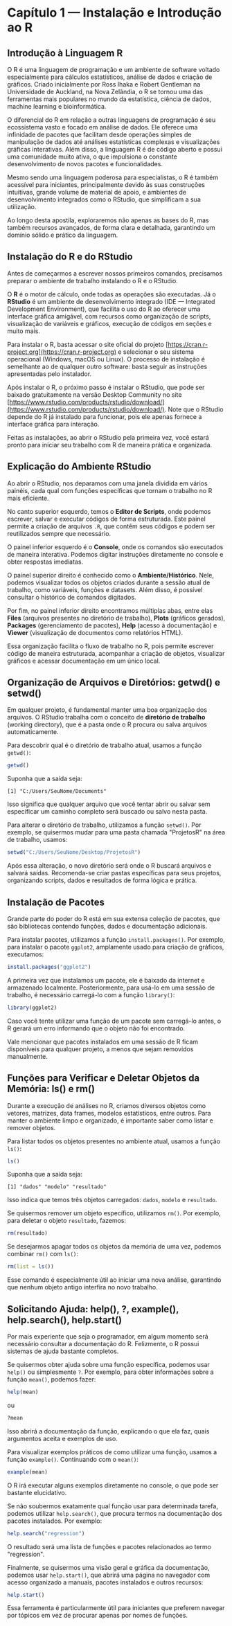 # Capítulo 1 — Instalação e Introdução ao R

## Introdução à Linguagem R

O R é uma linguagem de programação e um ambiente de software voltado especialmente para cálculos estatísticos, análise de dados e criação de gráficos. Criado inicialmente por Ross Ihaka e Robert Gentleman na Universidade de Auckland, na Nova Zelândia, o R se tornou uma das ferramentas mais populares no mundo da estatística, ciência de dados, machine learning e bioinformática.

O diferencial do R em relação a outras linguagens de programação é seu ecossistema vasto e focado em análise de dados. Ele oferece uma infinidade de pacotes que facilitam desde operações simples de manipulação de dados até análises estatísticas complexas e visualizações gráficas interativas. Além disso, a linguagem R é de código aberto e possui uma comunidade muito ativa, o que impulsiona o constante desenvolvimento de novos pacotes e funcionalidades.

Mesmo sendo uma linguagem poderosa para especialistas, o R é também acessível para iniciantes, principalmente devido às suas construções intuitivas, grande volume de material de apoio, e ambientes de desenvolvimento integrados como o RStudio, que simplificam a sua utilização.

Ao longo desta apostila, exploraremos não apenas as bases do R, mas também recursos avançados, de forma clara e detalhada, garantindo um domínio sólido e prático da linguagem.

## Instalação do R e do RStudio

Antes de começarmos a escrever nossos primeiros comandos, precisamos preparar o ambiente de trabalho instalando o R e o RStudio.

O **R** é o motor de cálculo, onde todas as operações são executadas. Já o **RStudio** é um ambiente de desenvolvimento integrado (IDE — Integrated Development Environment), que facilita o uso do R ao oferecer uma interface gráfica amigável, com recursos como organização de scripts, visualização de variáveis e gráficos, execução de códigos em seções e muito mais.

Para instalar o R, basta acessar o site oficial do projeto [https://cran.r-project.org](https://cran.r-project.org) e selecionar o seu sistema operacional (Windows, macOS ou Linux). O processo de instalação é semelhante ao de qualquer outro software: basta seguir as instruções apresentadas pelo instalador.

Após instalar o R, o próximo passo é instalar o RStudio, que pode ser baixado gratuitamente na versão Desktop Community no site [https://www.rstudio.com/products/rstudio/download/](https://www.rstudio.com/products/rstudio/download/). Note que o RStudio depende do R já instalado para funcionar, pois ele apenas fornece a interface gráfica para interação.

Feitas as instalações, ao abrir o RStudio pela primeira vez, você estará pronto para iniciar seu trabalho com R de maneira prática e organizada.

## Explicação do Ambiente RStudio

Ao abrir o RStudio, nos deparamos com uma janela dividida em vários painéis, cada qual com funções específicas que tornam o trabalho no R mais eficiente.

No canto superior esquerdo, temos o **Editor de Scripts**, onde podemos escrever, salvar e executar códigos de forma estruturada. Este painel permite a criação de arquivos `.R`, que contêm seus códigos e podem ser reutilizados sempre que necessário.

O painel inferior esquerdo é o **Console**, onde os comandos são executados de maneira interativa. Podemos digitar instruções diretamente no console e obter respostas imediatas.

O painel superior direito é conhecido como o **Ambiente/Histórico**. Nele, podemos visualizar todos os objetos criados durante a sessão atual de trabalho, como variáveis, funções e datasets. Além disso, é possível consultar o histórico de comandos digitados.

Por fim, no painel inferior direito encontramos múltiplas abas, entre elas **Files** (arquivos presentes no diretório de trabalho), **Plots** (gráficos gerados), **Packages** (gerenciamento de pacotes), **Help** (acesso à documentação) e **Viewer** (visualização de documentos como relatórios HTML).

Essa organização facilita o fluxo de trabalho no R, pois permite escrever código de maneira estruturada, acompanhar a criação de objetos, visualizar gráficos e acessar documentação em um único local.

## Organização de Arquivos e Diretórios: getwd() e setwd()

Em qualquer projeto, é fundamental manter uma boa organização dos arquivos. O RStudio trabalha com o conceito de **diretório de trabalho** (working directory), que é a pasta onde o R procura ou salva arquivos automaticamente.

Para descobrir qual é o diretório de trabalho atual, usamos a função `getwd()`:

```r
getwd()
```

Suponha que a saída seja:

```
[1] "C:/Users/SeuNome/Documents"
```

Isso significa que qualquer arquivo que você tentar abrir ou salvar sem especificar um caminho completo será buscado ou salvo nesta pasta.

Para alterar o diretório de trabalho, utilizamos a função `setwd()`. Por exemplo, se quisermos mudar para uma pasta chamada "ProjetosR" na área de trabalho, usamos:

```r
setwd("C:/Users/SeuNome/Desktop/ProjetosR")
```

Após essa alteração, o novo diretório será onde o R buscará arquivos e salvará saídas. Recomenda-se criar pastas específicas para seus projetos, organizando scripts, dados e resultados de forma lógica e prática.

## Instalação de Pacotes

Grande parte do poder do R está em sua extensa coleção de pacotes, que são bibliotecas contendo funções, dados e documentação adicionais.

Para instalar pacotes, utilizamos a função `install.packages()`. Por exemplo, para instalar o pacote `ggplot2`, amplamente usado para criação de gráficos, executamos:

```r
install.packages("ggplot2")
```

A primeira vez que instalamos um pacote, ele é baixado da internet e armazenado localmente. Posteriormente, para usá-lo em uma sessão de trabalho, é necessário carregá-lo com a função `library()`:

```r
library(ggplot2)
```

Caso você tente utilizar uma função de um pacote sem carregá-lo antes, o R gerará um erro informando que o objeto não foi encontrado.

Vale mencionar que pacotes instalados em uma sessão de R ficam disponíveis para qualquer projeto, a menos que sejam removidos manualmente.

## Funções para Verificar e Deletar Objetos da Memória: ls() e rm()

Durante a execução de análises no R, criamos diversos objetos como vetores, matrizes, data frames, modelos estatísticos, entre outros. Para manter o ambiente limpo e organizado, é importante saber como listar e remover objetos.

Para listar todos os objetos presentes no ambiente atual, usamos a função `ls()`:

```r
ls()
```

Suponha que a saída seja:

```
[1] "dados" "modelo" "resultado"
```

Isso indica que temos três objetos carregados: `dados`, `modelo` e `resultado`.

Se quisermos remover um objeto específico, utilizamos `rm()`. Por exemplo, para deletar o objeto `resultado`, fazemos:

```r
rm(resultado)
```

Se desejarmos apagar todos os objetos da memória de uma vez, podemos combinar `rm()` com `ls()`:

```r
rm(list = ls())
```

Esse comando é especialmente útil ao iniciar uma nova análise, garantindo que nenhum objeto antigo interfira no novo trabalho.

## Solicitando Ajuda: help(), ?, example(), help.search(), help.start()

Por mais experiente que seja o programador, em algum momento será necessário consultar a documentação do R. Felizmente, o R possui sistemas de ajuda bastante completos.

Se quisermos obter ajuda sobre uma função específica, podemos usar `help()` ou simplesmente `?`. Por exemplo, para obter informações sobre a função `mean()`, podemos fazer:

```r
help(mean)
```
ou

```r
?mean
```

Isso abrirá a documentação da função, explicando o que ela faz, quais argumentos aceita e exemplos de uso.

Para visualizar exemplos práticos de como utilizar uma função, usamos a função `example()`. Continuando com o `mean()`:

```r
example(mean)
```

O R irá executar alguns exemplos diretamente no console, o que pode ser bastante elucidativo.

Se não soubermos exatamente qual função usar para determinada tarefa, podemos utilizar `help.search()`, que procura termos na documentação dos pacotes instalados. Por exemplo:

```r
help.search("regression")
```

O resultado será uma lista de funções e pacotes relacionados ao termo "regression".

Finalmente, se quisermos uma visão geral e gráfica da documentação, podemos usar `help.start()`, que abrirá uma página no navegador com acesso organizado a manuais, pacotes instalados e outros recursos:

```r
help.start()
```

Essa ferramenta é particularmente útil para iniciantes que preferem navegar por tópicos em vez de procurar apenas por nomes de funções.
